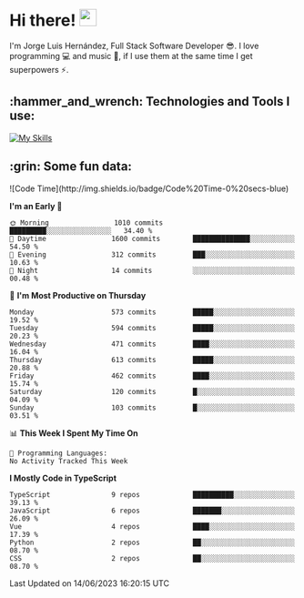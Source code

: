 <h1 align="left">
 <abc>
  <br>Hi there! <img src="https://user-images.githubusercontent.com/42378118/110234147-e3259600-7f4e-11eb-95be-0c4047144dea.gif" width="30"><br>
 </abc>
</h1>

I'm Jorge Luis Hernández, Full Stack Software Developer :sunglasses:. I love programming :computer: and music :musical_score:, if I use them at the same time I get superpowers :zap:. 


<h2 align="left">:hammer_and_wrench: Technologies and Tools I use:</h2>

[![My Skills](https://skillicons.dev/icons?i=js,ts,html,css,py,vue,react,next,nest,postgres,mysql)](https://skillicons.dev)

<h2 align="left">:grin: Some fun data:</h2>
<!--START_SECTION:waka-->
![Code Time](http://img.shields.io/badge/Code%20Time-0%20secs-blue)

**I'm an Early 🐤** 

```text
🌞 Morning                1010 commits        █████████░░░░░░░░░░░░░░░░   34.40 % 
🌆 Daytime                1600 commits        ██████████████░░░░░░░░░░░   54.50 % 
🌃 Evening                312 commits         ███░░░░░░░░░░░░░░░░░░░░░░   10.63 % 
🌙 Night                  14 commits          ░░░░░░░░░░░░░░░░░░░░░░░░░   00.48 % 
```
📅 **I'm Most Productive on Thursday** 

```text
Monday                   573 commits         █████░░░░░░░░░░░░░░░░░░░░   19.52 % 
Tuesday                  594 commits         █████░░░░░░░░░░░░░░░░░░░░   20.23 % 
Wednesday                471 commits         ████░░░░░░░░░░░░░░░░░░░░░   16.04 % 
Thursday                 613 commits         █████░░░░░░░░░░░░░░░░░░░░   20.88 % 
Friday                   462 commits         ████░░░░░░░░░░░░░░░░░░░░░   15.74 % 
Saturday                 120 commits         █░░░░░░░░░░░░░░░░░░░░░░░░   04.09 % 
Sunday                   103 commits         █░░░░░░░░░░░░░░░░░░░░░░░░   03.51 % 
```


📊 **This Week I Spent My Time On** 

```text
💬 Programming Languages: 
No Activity Tracked This Week
```

**I Mostly Code in TypeScript** 

```text
TypeScript               9 repos             ██████████░░░░░░░░░░░░░░░   39.13 % 
JavaScript               6 repos             ███████░░░░░░░░░░░░░░░░░░   26.09 % 
Vue                      4 repos             ████░░░░░░░░░░░░░░░░░░░░░   17.39 % 
Python                   2 repos             ██░░░░░░░░░░░░░░░░░░░░░░░   08.70 % 
CSS                      2 repos             ██░░░░░░░░░░░░░░░░░░░░░░░   08.70 % 
```




 Last Updated on 14/06/2023 16:20:15 UTC
<!--END_SECTION:waka-->
